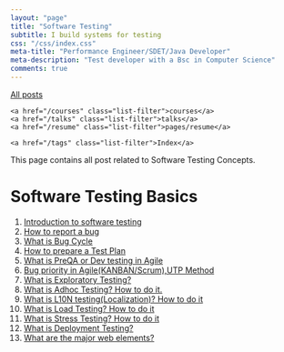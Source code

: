 ```yaml
---
layout: "page"
title: "Software Testing"
subtitle: I build systems for testing
css: "/css/index.css"
meta-title: "Performance Engineer/SDET/Java Developer"
meta-description: "Test developer with a Bsc in Computer Science"
comments: true
---
```

<div class="list-filters">
    <a href="/" class="list-filter filter-selected">All posts</a>

    <a href="/courses" class="list-filter">courses</a>
	<a href="/talks" class="list-filter">talks</a>
    <a href="/resume" class="list-filter">pages/resume</a>

    <a href="/tags" class="list-filter">Index</a>
</div>
This page contains all post related to Software Testing Concepts.

# Software Testing Basics
1. [Introduction to software testing](https://sarkershantonu.github.io/2009/05/26/introduction-software-testing/)
2. [How to report a bug](https://sarkershantonu.github.io/2012/09/03/bug-report/)
3. [What is Bug Cycle](https://sarkershantonu.github.io/2012/12/07/bug-cycle/)
4. [How to prepare a Test Plan](https://sarkershantonu.github.io/2012/12/05/prepare-test-plan/)
5. [What is PreQA or Dev testing in Agile](https://sarkershantonu.github.io/2012/09/03/pre-qa/)
6. [Bug priority in Agile(KANBAN/Scrum),UTP Method](https://sarkershantonu.github.io/2012/08/29/bug-priority-utp-method/)
7. [What is Exploratory Testing?](https://sarkershantonu.github.io/2012/12/06/exploratory-testing/)
8. [What is Adhoc Testing? How to do it.](https://sarkershantonu.github.io/2012/12/20/adhoc-testing/)
9. [What is L10N testing(Localization)? How to do it](https://sarkershantonu.github.io/2013/01/04/l10n-testing/)
10. [What is Load Testing? How to do it](https://sarkershantonu.github.io/2012/12/31/load-testing/)
11. [What is Stress Testing? How to do it](https://sarkershantonu.github.io/2013/01/12/stress-testing/)
12. [What is Deployment Testing?](https://sarkershantonu.github.io/2012/12/17/deployment-testing/)
13. [What are the major web elements?](https://sarkershantonu.github.io/2012/11/29/opular-web-elements/)